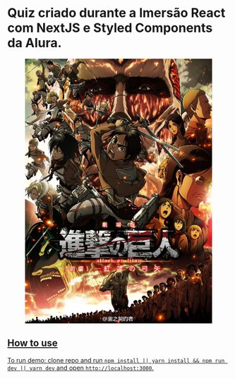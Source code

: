 # Quiz criado durante a Imersão React com NextJS e Styled Components da Alura.

<p align="center"> 
  <a href="https://attackontitan-quiz.oleonardoanjos.vercel.app/" targer="_blank">
    <img height="600" src="attack-on-titan.jpg"/>
</p>

## How to use

To run demo: clone repo and run `npm install || yarn install && npm run dev || yarn dev`
and open `http://localhost:3000`.
